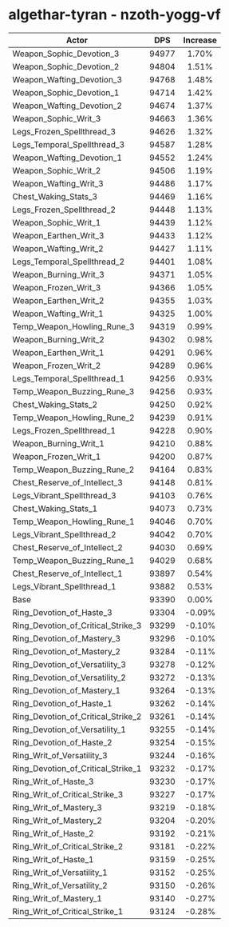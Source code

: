 # algethar-tyran - nzoth-yogg-vf
| Actor | DPS | Increase |
|---|:---:|:---:|
|Weapon_Sophic_Devotion_3|94977|1.70%|
|Weapon_Sophic_Devotion_2|94804|1.51%|
|Weapon_Wafting_Devotion_3|94768|1.48%|
|Weapon_Sophic_Devotion_1|94714|1.42%|
|Weapon_Wafting_Devotion_2|94674|1.37%|
|Weapon_Sophic_Writ_3|94663|1.36%|
|Legs_Frozen_Spellthread_3|94626|1.32%|
|Legs_Temporal_Spellthread_3|94587|1.28%|
|Weapon_Wafting_Devotion_1|94552|1.24%|
|Weapon_Sophic_Writ_2|94506|1.19%|
|Weapon_Wafting_Writ_3|94486|1.17%|
|Chest_Waking_Stats_3|94469|1.16%|
|Legs_Frozen_Spellthread_2|94448|1.13%|
|Weapon_Sophic_Writ_1|94439|1.12%|
|Weapon_Earthen_Writ_3|94433|1.12%|
|Weapon_Wafting_Writ_2|94427|1.11%|
|Legs_Temporal_Spellthread_2|94401|1.08%|
|Weapon_Burning_Writ_3|94371|1.05%|
|Weapon_Frozen_Writ_3|94366|1.05%|
|Weapon_Earthen_Writ_2|94355|1.03%|
|Weapon_Wafting_Writ_1|94325|1.00%|
|Temp_Weapon_Howling_Rune_3|94319|0.99%|
|Weapon_Burning_Writ_2|94302|0.98%|
|Weapon_Earthen_Writ_1|94291|0.96%|
|Weapon_Frozen_Writ_2|94289|0.96%|
|Legs_Temporal_Spellthread_1|94256|0.93%|
|Temp_Weapon_Buzzing_Rune_3|94256|0.93%|
|Chest_Waking_Stats_2|94250|0.92%|
|Temp_Weapon_Howling_Rune_2|94239|0.91%|
|Legs_Frozen_Spellthread_1|94228|0.90%|
|Weapon_Burning_Writ_1|94210|0.88%|
|Weapon_Frozen_Writ_1|94200|0.87%|
|Temp_Weapon_Buzzing_Rune_2|94164|0.83%|
|Chest_Reserve_of_Intellect_3|94148|0.81%|
|Legs_Vibrant_Spellthread_3|94103|0.76%|
|Chest_Waking_Stats_1|94073|0.73%|
|Temp_Weapon_Howling_Rune_1|94046|0.70%|
|Legs_Vibrant_Spellthread_2|94042|0.70%|
|Chest_Reserve_of_Intellect_2|94030|0.69%|
|Temp_Weapon_Buzzing_Rune_1|94029|0.68%|
|Chest_Reserve_of_Intellect_1|93897|0.54%|
|Legs_Vibrant_Spellthread_1|93882|0.53%|
|Base|93390|0.00%|
|Ring_Devotion_of_Haste_3|93304|-0.09%|
|Ring_Devotion_of_Critical_Strike_3|93299|-0.10%|
|Ring_Devotion_of_Mastery_3|93296|-0.10%|
|Ring_Devotion_of_Mastery_2|93284|-0.11%|
|Ring_Devotion_of_Versatility_3|93278|-0.12%|
|Ring_Devotion_of_Versatility_2|93272|-0.13%|
|Ring_Devotion_of_Mastery_1|93264|-0.13%|
|Ring_Devotion_of_Haste_1|93262|-0.14%|
|Ring_Devotion_of_Critical_Strike_2|93261|-0.14%|
|Ring_Devotion_of_Versatility_1|93255|-0.14%|
|Ring_Devotion_of_Haste_2|93254|-0.15%|
|Ring_Writ_of_Versatility_3|93244|-0.16%|
|Ring_Devotion_of_Critical_Strike_1|93232|-0.17%|
|Ring_Writ_of_Haste_3|93230|-0.17%|
|Ring_Writ_of_Critical_Strike_3|93227|-0.17%|
|Ring_Writ_of_Mastery_3|93219|-0.18%|
|Ring_Writ_of_Mastery_2|93204|-0.20%|
|Ring_Writ_of_Haste_2|93192|-0.21%|
|Ring_Writ_of_Critical_Strike_2|93181|-0.22%|
|Ring_Writ_of_Haste_1|93159|-0.25%|
|Ring_Writ_of_Versatility_1|93152|-0.25%|
|Ring_Writ_of_Versatility_2|93150|-0.26%|
|Ring_Writ_of_Mastery_1|93140|-0.27%|
|Ring_Writ_of_Critical_Strike_1|93124|-0.28%|
